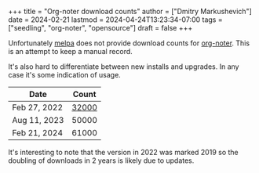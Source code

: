 +++
title = "Org-noter download counts"
author = ["Dmitry Markushevich"]
date = 2024-02-21
lastmod = 2024-04-24T13:23:34-07:00
tags = ["seedling", "org-noter", "opensource"]
draft = false
+++

Unfortunately [melpa](https://melpa.org/#/?q=org-noter) does not provide download counts for [org-noter](https://github.com/org-noter/org-noter). This is an attempt to keep a manual record.

It's also hard to differentiate between new installs and upgrades. In any case it's some indication of usage.

| Date         | Count                                                                           |
|--------------|---------------------------------------------------------------------------------|
| Feb 27, 2022 | [32000](https://gist.github.com/CoolHandLouis/3f273a9eba9e9be07c91ee497f541b79) |
| Aug 11, 2023 | 50000                                                                           |
| Feb 21, 2024 | 61000                                                                           |

It's interesting to note that the version in 2022 was marked 2019 so the doubling of downloads in 2 years is likely due to updates.
